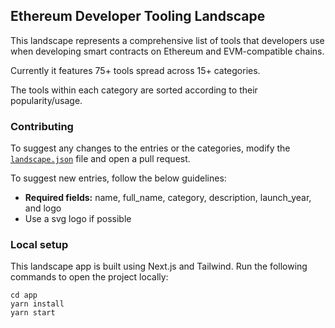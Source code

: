 ## Ethereum Developer Tooling Landscape

This landscape represents a comprehensive list of tools that developers use when developing smart contracts on Ethereum and EVM-compatible chains.

Currently it features 75+ tools spread across 15+ categories.

The tools within each category are sorted according to their popularity/usage.

### Contributing

To suggest any changes to the entries or the categories, modify the [`landscape.json`](https://github.com/dappcamp/landscape/blob/master/app/data/landscape.json) file and open a pull request.

To suggest new entries, follow the below guidelines:

- **Required fields:** name, full_name, category, description, launch_year, and logo
- Use a svg logo if possible

### Local setup

This landscape app is built using Next.js and Tailwind. Run the following commands to open the project locally:

```
cd app
yarn install
yarn start
```
